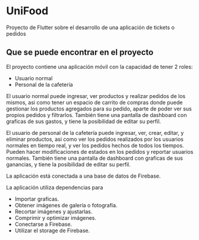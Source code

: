 # UniFood

Proyecto de Flutter sobre el desarrollo de una aplicación de tickets o pedidos

## Que se puede encontrar en el proyecto

El proyecto contiene una aplicación móvil con la capacidad de tener 2 roles:
- Usuario normal
- Personal de la cafetería

El usuario normal puede ingresar, ver productos y realizar pedidos de los mismos, asi como tener un espacio de carrito de compras donde puede gestionar los productos agregados para su pedido, aparte de poder ver sus propios pedidos y filtrarlos.
También tiene una pantalla de dashboard con graficas de sus gastos, y tiene la posibilidad de editar su perfil.

El usuario de personal de la cafetería puede ingresar, ver, crear, editar, y eliminar productos, asi como ver los pedidos realizados por los usuarios normales en tiempo real, y ver los pedidos hechos de todos los tiempos.
Pueden hacer modificaciones de estados en los pedidos y reportar usuarios normales.
También tiene una pantalla de dashboard con graficas de sus ganancias, y tiene la posibilidad de editar su perfil.

La aplicación está conectada a una base de datos de Firebase.

La aplicación utiliza dependencias para
- Importar graficas.
- Obtener imágenes de galería o fotografía.
- Recortar imágenes y ajustarlas.
- Comprimir y optimizar imágenes.
- Conectarse a Firebase.
- Utilizar el storage de Firebase.


